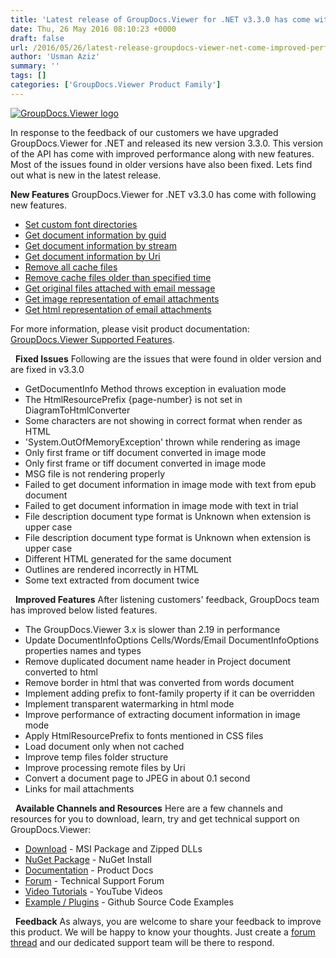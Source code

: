 ```yaml
---
title: 'Latest release of GroupDocs.Viewer for .NET v3.3.0 has come with improved performance, new features and fixes'
date: Thu, 26 May 2016 08:10:23 +0000
draft: false
url: /2016/05/26/latest-release-groupdocs-viewer-net-come-improved-performance-new-features-fixes/
author: 'Usman Aziz'
summary: ''
tags: []
categories: ['GroupDocs.Viewer Product Family']
---
```


[![GroupDocs.Viewer logo](https://blog.groupdocs.com/wp-content/uploads/sites/4/2016/03/groupdocs-viewer.png)](http://groupdocs.com/dot-net/document-viewer-library)

In response to the feedback of our customers we have upgraded GroupDocs.Viewer for .NET and released its new version 3.3.0. This version of the API has come with improved performance along with new features. Most of the issues found in older versions have also been fixed. Lets find out what is new in the latest release.

**New Features** GroupDocs.Viewer for .NET v3.3.0 has come with following new features.

*   [Set custom font directories](https://docs.groupdocs.com/viewer/net)
*   [Get document information by guid](https://docs.groupdocs.com/viewer/net)
*   [Get document information by stream](https://docs.groupdocs.com/viewer/net)
*   [Get document information by Uri](https://docs.groupdocs.com/viewer/net)
*   [Remove all cache files](https://docs.groupdocs.com/viewer/net)
*   [Remove cache files older than specified time](https://docs.groupdocs.com/viewer/net)
*   [Get original files attached with email message](https://docs.groupdocs.com/viewer/net)
*   [Get image representation of email attachments](https://docs.groupdocs.com/viewer/net)
*   [Get html representation of email attachments](https://docs.groupdocs.com/viewer/net)

For more information, please visit product documentation: [GroupDocs.Viewer Supported Features](https://docs.groupdocs.com/viewer/net).

  **Fixed Issues** Following are the issues that were found in older version and are fixed in v3.3.0

*   GetDocumentInfo Method throws exception in evaluation mode
*   The HtmlResourcePrefix {page-number} is not set in DiagramToHtmlConverter
*   Some characters are not showing in correct format when render as HTML
*   'System.OutOfMemoryException' thrown while rendering as image
*   Only first frame or tiff document converted in image mode
*   Only first frame or tiff document converted in image mode
*   MSG file is not rendering properly
*   Failed to get document information in image mode with text from epub document
*   Failed to get document information in image mode with text in trial
*   File description document type format is Unknown when extension is upper case
*   File description document type format is Unknown when extension is upper case
*   Different HTML generated for the same document
*   Outlines are rendered incorrectly in HTML
*   Some text extracted from document twice

  **Improved Features** After listening customers' feedback, GroupDocs team has improved below listed features.

*   The GroupDocs.Viewer 3.x is slower than 2.19 in performance
*   Update DocumentInfoOptions Cells/Words/Email DocumentInfoOptions properties names and types
*   Remove duplicated document name header in Project document converted to html
*   Remove border in html that was converted from words document
*   Implement adding prefix to font-family property if it can be overridden
*   Implement transparent watermarking in html mode
*   Improve performance of extracting document information in image mode
*   Apply HtmlResourcePrefix to fonts mentioned in CSS files
*   Load document only when not cached
*   Improve temp files folder structure
*   Improve processing remote files by Uri
*   Convert a document page to JPEG in about 0.1 second
*   Links for mail attachments

  **Available Channels and Resources** Here are a few channels and resources for you to download, learn, try and get technical support on GroupDocs.Viewer:

*   [Download](http://groupdocs.com/Community/getting-started/dot-net/document-viewer-library.aspx "Download") - MSI Package and Zipped DLLs
*   [NuGet Package](https://www.nuget.org/packages/groupdocs-viewer-dotnet/ "NuGet Package") - NuGet Install
*   [Documentation](https://docs.groupdocs.com/viewer/net "Product Documentation ") - Product Docs
*   [Forum](http://groupdocs.com/Community/forums/groupdocs.viewer-product-family/4/showforum.aspx) - Technical Support Forum
*   [Video Tutorials](https://www.youtube.com/channel/UCgO8dwgI5KAsQCVegviVXYA/playlists) - YouTube Videos
*   [Example / Plugins](https://github.com/groupdocsviewer/GroupDocs_Viewer_NET) - Github Source Code Examples

  **Feedback** As always, you are welcome to share your feedback to improve this product. We will be happy to know your thoughts. Just create a [forum thread](http://groupdocs.com/Community/forums/groupdocs.viewer-product-family/4/showforum.aspx) and our dedicated support team will be there to respond.




